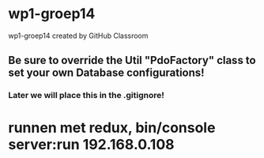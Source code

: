 # wp1-groep14
wp1-groep14 created by GitHub Classroom
## Be sure to override the Util "PdoFactory" class to set your own Database configurations!
### Later we will place this in the .gitignore!
# runnen met redux, bin/console server:run 192.168.0.108
